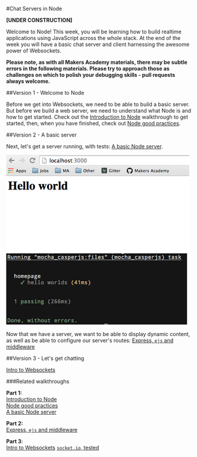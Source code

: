 #Chat Servers in Node

**[UNDER CONSTRUCTION]**

Welcome to Node! This week, you will be learning how to build realtime applications using JavaScript across the whole stack. At the end of the week you will have a basic chat server and client harnessing the awesome power of Websockets.

**Please note, as with all Makers Academy materials, there may be subtle errors in the following materials. Please try to approach those as challenges on which to polish your debugging skills - pull requests always welcome.**

##Version 1 - Welcome to Node

Before we get into Websockets, we need to be able to build a basic server. But before we build a web server, we need to understand what Node is and how to get started.
Check out the [Introduction to Node](https://github.com/makersacademy/course/blob/master/walkthroughs/intro_to_node.md) walkthrough to get started, then, when you have finished, check out [Node good practices](https://github.com/makersacademy/course/blob/master/walkthroughs/node_good_practices.md). 

##Version 2 - A basic server 

Next, let's get a server running, with tests: [A basic Node server](https://github.com/makersacademy/course/blob/master/walkthroughs/basic_node_server.md).  

![Hello world](/images/hw.png)
![Tests passing!](/images/testpass.png)

Now that we have a server, we want to be able to display dynamic content, as well as be able to configure our server's routes: 
[Express, `ejs` and middleware](https://github.com/makersacademy/course/blob/master/walkthroughs/express_ejs.md)

##Version 3 - Let's get chatting

[Intro to Websockets](https://github.com/makersacademy/course/blob/master/walkthroughs/intro_to_websockets.md)

###Related walkthroughs

**Part 1:**  
[Introduction to Node](https://github.com/makersacademy/course/blob/master/walkthroughs/intro_to_node.md)  
[Node good practices](https://github.com/makersacademy/course/blob/master/walkthroughs/node_good_practices.md)  
[A basic Node server](https://github.com/makersacademy/course/blob/master/walkthroughs/basic_node_server.md)

**Part 2:**  
[Express, `ejs` and middleware](https://github.com/makersacademy/course/blob/master/walkthroughs/express_ejs.md)  

**Part 3**:  
[Intro to Websockets](https://github.com/makersacademy/course/blob/master/walkthroughs/intro_to_websockets.md)
[`socket.io`, tested]()  
